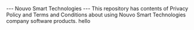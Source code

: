 --- Nouvo Smart Technologies ---
This repository has contents of Privacy Policy and Terms and Conditions about using Nouvo Smart Technologies company software products.
hello
